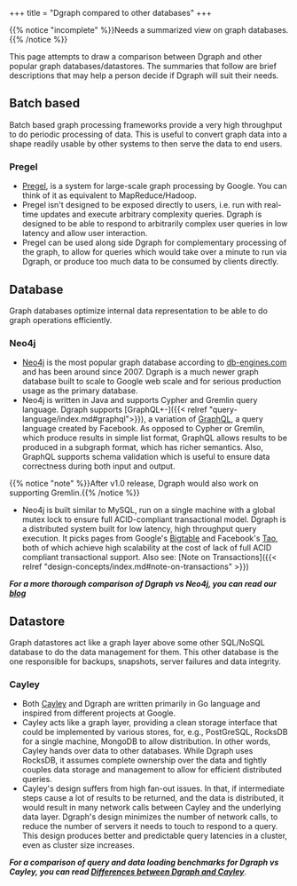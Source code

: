 +++
title = "Dgraph compared to other databases"
+++

{{% notice "incomplete" %}}Needs a summarized view on graph databases.{{% /notice %}}

This page attempts to draw a comparison between Dgraph and other popular graph databases/datastores. The summaries that follow are brief descriptions that may help a person decide if Dgraph will suit their needs.

## Batch based
Batch based graph processing frameworks provide a very high throughput to do periodic processing of data. This is useful to convert graph data into a shape readily usable by other systems to then serve the data to end users.

### Pregel
* [Pregel](https://kowshik.github.io/JPregel/pregel_paper.pdf), is a system for large-scale graph processing by Google. You can think of it as equivalent to MapReduce/Hadoop.
* Pregel isn't designed to be exposed directly to users, i.e. run with real-time updates and execute arbitrary complexity queries. Dgraph is designed to be able to respond to arbitrarily complex user queries in low latency and allow user interaction.
* Pregel can be used along side Dgraph for complementary processing of the graph, to allow for queries which would take over a minute to run via Dgraph, or produce too much data to be consumed by clients directly.

## Database
Graph databases optimize internal data representation to be able to do graph operations efficiently.

### Neo4j
* [Neo4j](https://neo4j.com/) is the most popular graph database according to [db-engines.com](http://db-engines.com/en/ranking/graph+dbms) and has been around since 2007. Dgraph is a much newer graph database built to scale to Google web scale and for serious production usage as the primary database.
* Neo4j is written in Java and supports Cypher and Gremlin query language. Dgraph supports [GraphQL+-]({{< relref "query-language/index.md#graphql">}}), a variation of [GraphQL](https://facebook.github.io/graphql/), a query language created by Facebook. As opposed to Cypher or Gremlin, which produce results in simple list format, GraphQL allows results to be produced in a subgraph format, which has richer semantics. Also, GraphQL supports schema validation which is useful to ensure data correctness during both input and output.

{{% notice "note" %}}After v1.0 release, Dgraph would also work on supporting Gremlin.{{% /notice %}}

* Neo4j is built similar to MySQL, run on a single machine with a global mutex lock to ensure full ACID-compliant transactional model. Dgraph is a distributed system built for low latency, high throughput query execution. It picks pages from Google's [Bigtable](http://static.googleusercontent.com/media/research.google.com/en//archive/bigtable-osdi06.pdf) and Facebook's [Tao](https://research.facebook.com/publications/tao-facebook-s-distributed-data-store-for-the-social-graph/), both of which achieve high scalability at the cost of lack of full ACID compliant transactional support. Also see: [Note on Transactions]({{< relref "design-concepts/index.md#note-on-transactions" >}})

***For a more thorough comparison of Dgraph vs Neo4j, you can read our [blog](https://open.dgraph.io/post/benchmark-neo4j)***

## Datastore
Graph datastores act like a graph layer above some other SQL/NoSQL database to do the data management for them. This other database is the one responsible for backups, snapshots, server failures and data integrity.

### Cayley
* Both [Cayley](https://cayley.io/) and Dgraph are written primarily in Go language and inspired from different projects at Google.
* Cayley acts like a graph layer, providing a clean storage interface that could be implemented by various stores, for, e.g., PostGreSQL, RocksDB for a single machine, MongoDB to allow distribution. In other words, Cayley hands over data to other databases. While Dgraph uses RocksDB, it assumes complete ownership over the data and tightly couples data storage and management to allow for efficient distributed queries.
* Cayley's design suffers from high fan-out issues. In that, if intermediate steps cause a lot of results to be returned, and the data is distributed, it would result in many network calls between Cayley and the underlying data layer. Dgraph's design minimizes the number of network calls, to reduce the number of servers it needs to touch to respond to a query. This design produces better and predictable query latencies in a cluster, even as cluster size increases.

***For a comparison of query and data loading benchmarks for Dgraph vs Cayley, you can read [Differences between Dgraph and Cayley](https://discuss.dgraph.io/t/differences-between-dgraph-and-cayley/23/3)***.